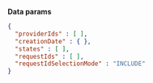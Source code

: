 **Data params**

```json
{
  "providerIds" : [ ],
  "creationDate" : { },
  "states" : [ ],
  "requestIds" : [ ],
  "requestIdSelectionMode" : "INCLUDE"
}
```
